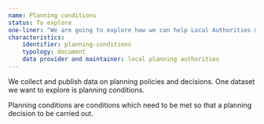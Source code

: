 ```yaml
---
name: Planning conditions
status: To explore
one-liner: "We are going to explore how we can help Local Authorities make Neighbourhood Plan data available."
characteristics:
    identifier: planning-conditions
    typology: document
    data provider and maintainer: local planning authorities
---
```


We collect and publish data on planning policies and decisions. One dataset we want to explore is planning conditions. 

Planning conditions are conditions which need to be met so that a planning decision to be carried out.
